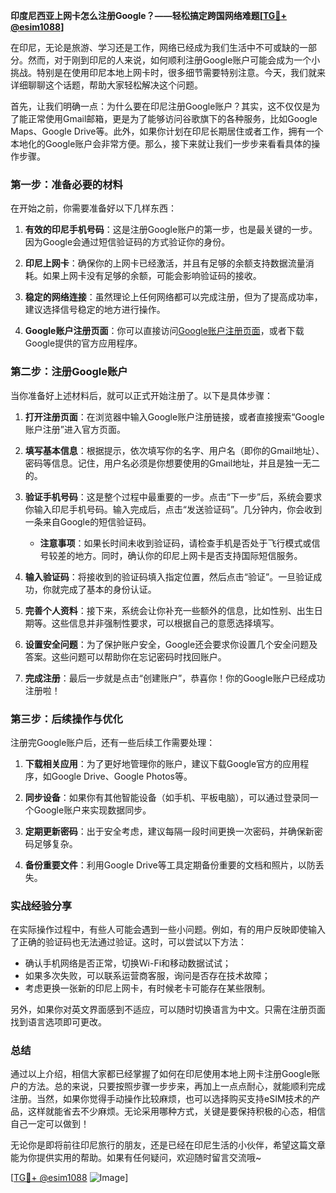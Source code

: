 **印度尼西亚上网卡怎么注册Google？——轻松搞定跨国网络难题[[TG💪+ @esim1088](https://t.me/s/esim1088)]**

在印尼，无论是旅游、学习还是工作，网络已经成为我们生活中不可或缺的一部分。然而，对于刚到印尼的人来说，如何顺利注册Google账户可能会成为一个小挑战。特别是在使用印尼本地上网卡时，很多细节需要特别注意。今天，我们就来详细聊聊这个话题，帮助大家轻松解决这个问题。

首先，让我们明确一点：为什么要在印尼注册Google账户？其实，这不仅仅是为了能正常使用Gmail邮箱，更是为了能够访问谷歌旗下的各种服务，比如Google Maps、Google Drive等。此外，如果你计划在印尼长期居住或者工作，拥有一个本地化的Google账户会非常方便。那么，接下来就让我们一步步来看看具体的操作步骤。

### 第一步：准备必要的材料

在开始之前，你需要准备好以下几样东西：

1. **有效的印尼手机号码**：这是注册Google账户的第一步，也是最关键的一步。因为Google会通过短信验证码的方式验证你的身份。
   
2. **印尼上网卡**：确保你的上网卡已经激活，并且有足够的余额支持数据流量消耗。如果上网卡没有足够的余额，可能会影响验证码的接收。

3. **稳定的网络连接**：虽然理论上任何网络都可以完成注册，但为了提高成功率，建议选择信号稳定的地方进行操作。

4. **Google账户注册页面**：你可以直接访问[Google账户注册页面](https://accounts.google.com/signup)，或者下载Google提供的官方应用程序。

### 第二步：注册Google账户

当你准备好上述材料后，就可以正式开始注册了。以下是具体步骤：

1. **打开注册页面**：在浏览器中输入Google账户注册链接，或者直接搜索“Google账户注册”进入官方页面。

2. **填写基本信息**：根据提示，依次填写你的名字、用户名（即你的Gmail地址）、密码等信息。记住，用户名必须是你想要使用的Gmail地址，并且是独一无二的。

3. **验证手机号码**：这是整个过程中最重要的一步。点击“下一步”后，系统会要求你输入印尼手机号码。输入完成后，点击“发送验证码”。几分钟内，你会收到一条来自Google的短信验证码。

   - **注意事项**：如果长时间未收到验证码，请检查手机是否处于飞行模式或信号较差的地方。同时，确认你的印尼上网卡是否支持国际短信服务。

4. **输入验证码**：将接收到的验证码填入指定位置，然后点击“验证”。一旦验证成功，你就完成了基本的身份认证。

5. **完善个人资料**：接下来，系统会让你补充一些额外的信息，比如性别、出生日期等。这些信息并非强制性要求，可以根据自己的意愿选择填写。

6. **设置安全问题**：为了保护账户安全，Google还会要求你设置几个安全问题及答案。这些问题可以帮助你在忘记密码时找回账户。

7. **完成注册**：最后一步就是点击“创建账户”，恭喜你！你的Google账户已经成功注册啦！

### 第三步：后续操作与优化

注册完Google账户后，还有一些后续工作需要处理：

1. **下载相关应用**：为了更好地管理你的账户，建议下载Google官方的应用程序，如Google Drive、Google Photos等。

2. **同步设备**：如果你有其他智能设备（如手机、平板电脑），可以通过登录同一个Google账户来实现数据同步。

3. **定期更新密码**：出于安全考虑，建议每隔一段时间更换一次密码，并确保新密码足够复杂。

4. **备份重要文件**：利用Google Drive等工具定期备份重要的文档和照片，以防丢失。

### 实战经验分享

在实际操作过程中，有些人可能会遇到一些小问题。例如，有的用户反映即使输入了正确的验证码也无法通过验证。这时，可以尝试以下方法：

- 确认手机网络是否正常，切换Wi-Fi和移动数据试试；
- 如果多次失败，可以联系运营商客服，询问是否存在技术故障；
- 考虑更换一张新的印尼上网卡，有时候老卡可能存在某些限制。

另外，如果你对英文界面感到不适应，可以随时切换语言为中文。只需在注册页面找到语言选项即可更改。

### 总结

通过以上介绍，相信大家都已经掌握了如何在印尼使用本地上网卡注册Google账户的方法。总的来说，只要按照步骤一步步来，再加上一点点耐心，就能顺利完成注册。当然，如果你觉得手动操作比较麻烦，也可以选择购买支持eSIM技术的产品，这样就能省去不少麻烦。无论采用哪种方式，关键是要保持积极的心态，相信自己一定可以做到！

无论你是即将前往印尼旅行的朋友，还是已经在印尼生活的小伙伴，希望这篇文章能为你提供实用的帮助。如果有任何疑问，欢迎随时留言交流哦~ 

[[TG💪+ @esim1088](https://t.me/s/esim1088) ![Image](https://i.postimg.cc/4NQfJmqS/Snipaste-2025-05-13-00-14-12.png)]